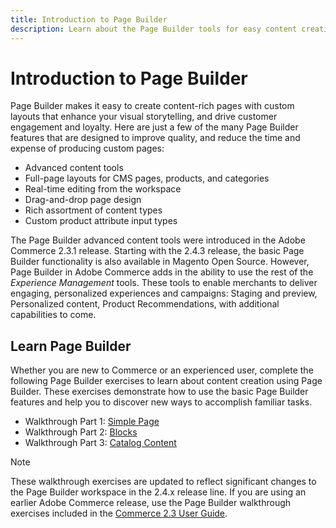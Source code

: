 ```yaml
---
title: Introduction to Page Builder
description: Learn about the Page Builder tools for easy content creation in Adobe Commerce and Magento Open Source.
---
```

# Introduction to Page Builder

Page Builder makes it easy to create content-rich pages with custom layouts that enhance your visual storytelling, and drive customer engagement and loyalty. Here are just a few of the many Page Builder features that are designed to improve quality, and reduce the time and expense of producing custom pages:

- Advanced content tools
- Full-page layouts for CMS pages, products, and categories
- Real-time editing from the workspace
- Drag-and-drop page design
- Rich assortment of content types
- Custom product attribute input types

The Page Builder advanced content tools were introduced in the Adobe Commerce 2.3.1 release. Starting with the 2.4.3 release, the basic Page Builder functionality is also available in Magento Open Source. However, Page Builder in Adobe Commerce adds in the ability to use the rest of the _Experience Management_ tools. These tools to enable merchants to deliver engaging, personalized experiences and campaigns: Staging and preview, Personalized content, Product Recommendations, with additional capabilities to come.

## Learn Page Builder

Whether you are new to Commerce or an experienced user, complete the following Page Builder exercises to learn about content creation using Page Builder. These exercises demonstrate how to use the basic Page Builder features and help you to discover new ways to accomplish familiar tasks.

- Walkthrough Part 1: [Simple Page](1-simple-page.md)
- Walkthrough Part 2: [Blocks](2-blocks.md)
- Walkthrough Part 3: [Catalog Content](3-catalog-content.md)

>[!NOTE]
>
>These walkthrough exercises are updated to reflect significant changes to the Page Builder workspace in the 2.4.x release line. If you are using an earlier Adobe Commerce release, use the Page Builder walkthrough exercises included in the [Commerce 2.3 User Guide](https://docs.magento.com/user-guide/v2.3/cms/page-builder-learn.html).